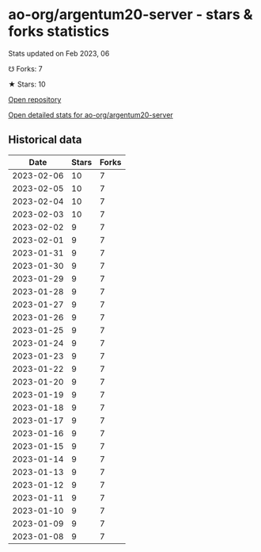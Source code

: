 # ao-org/argentum20-server - stars & forks statistics

Stats updated on Feb 2023, 06

☋ Forks: 7

★ Stars: 10

[Open repository](https://github.com/ao-org/argentum20-server)

[Open detailed stats for ao-org/argentum20-server](https://reviewgithub.com/rep/ao-org/argentum20-server)

## Historical data
| Date | Stars | Forks |
|------|-------|-------|
| 2023-02-06 | 10 | 7 | 
| 2023-02-05 | 10 | 7 | 
| 2023-02-04 | 10 | 7 | 
| 2023-02-03 | 10 | 7 | 
| 2023-02-02 | 9 | 7 | 
| 2023-02-01 | 9 | 7 | 
| 2023-01-31 | 9 | 7 | 
| 2023-01-30 | 9 | 7 | 
| 2023-01-29 | 9 | 7 | 
| 2023-01-28 | 9 | 7 | 
| 2023-01-27 | 9 | 7 | 
| 2023-01-26 | 9 | 7 | 
| 2023-01-25 | 9 | 7 | 
| 2023-01-24 | 9 | 7 | 
| 2023-01-23 | 9 | 7 | 
| 2023-01-22 | 9 | 7 | 
| 2023-01-20 | 9 | 7 | 
| 2023-01-19 | 9 | 7 | 
| 2023-01-18 | 9 | 7 | 
| 2023-01-17 | 9 | 7 | 
| 2023-01-16 | 9 | 7 | 
| 2023-01-15 | 9 | 7 | 
| 2023-01-14 | 9 | 7 | 
| 2023-01-13 | 9 | 7 | 
| 2023-01-12 | 9 | 7 | 
| 2023-01-11 | 9 | 7 | 
| 2023-01-10 | 9 | 7 | 
| 2023-01-09 | 9 | 7 | 
| 2023-01-08 | 9 | 7 | 

